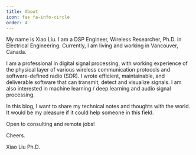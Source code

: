 ```yaml
---
title: About
icon: fas fa-info-circle
order: 4
---
```



My name is Xiao Liu. I am a DSP Engineer, Wireless Researcher, Ph.D. in Electrical Engineering. Currently, I am living and working in Vancouver, Canada.

I am a professional in digital signal processing, with working experience of the physical layer of various wireless communication protocols and software-defined radio (SDR).
I wrote efficient, maintainable, and deliverable software that can transmit, detect and visualize signals.
I am also interested in machine learning / deep learning and audio signal processing.

In this blog, I want to share my technical notes and thoughts with the world. It would be my pleasure if it could help someone in this field.

Open to consulting and remote jobs!

Cheers.

Xiao Liu Ph.D.
